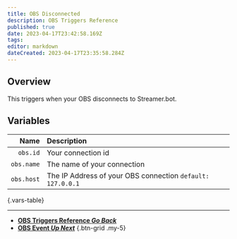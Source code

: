 ```yaml
---
title: OBS Disconnected
description: OBS Triggers Reference
published: true
date: 2023-04-17T23:42:58.169Z
tags: 
editor: markdown
dateCreated: 2023-04-17T23:35:58.284Z
---
```


## Overview
This triggers when your OBS disconnects to Streamer.bot.

## Variables
Name | Description
----:|:------------
`obs.id` | Your connection id
`obs.name` | The name of your connection
`obs.host` | The IP Address of your OBS connection `default: 127.0.0.1`
{.vars-table}

---

- [<i class="mdi mdi-chevron-left"></i>**OBS Triggers Reference *Go Back***](/Triggers/OBS)
- [<i class="mdi mdi-tag-multiple-outline text--obs"></i> **OBS Event *Up Next***](/Triggers/OBS/OBS-Event)
{.btn-grid .my-5}